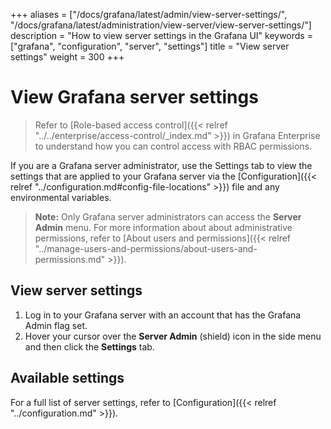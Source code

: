 +++
aliases = ["/docs/grafana/latest/admin/view-server-settings/", "/docs/grafana/latest/administration/view-server/view-server-settings/"]
description = "How to view server settings in the Grafana UI"
keywords = ["grafana", "configuration", "server", "settings"]
title = "View server settings"
weight = 300
+++

# View Grafana server settings

> Refer to [Role-based access control]({{< relref "../../enterprise/access-control/_index.md" >}}) in Grafana Enterprise to understand how you can control access with RBAC permissions.

If you are a Grafana server administrator, use the Settings tab to view the settings that are applied to your Grafana server via the [Configuration]({{< relref "../configuration.md#config-file-locations" >}}) file and any environmental variables.

> **Note:** Only Grafana server administrators can access the **Server Admin** menu. For more information about about administrative permissions, refer to [About users and permissions]({{< relref "../manage-users-and-permissions/about-users-and-permissions.md" >}}).

## View server settings

1. Log in to your Grafana server with an account that has the Grafana Admin flag set.
1. Hover your cursor over the **Server Admin** (shield) icon in the side menu and then click the **Settings** tab.

## Available settings

For a full list of server settings, refer to [Configuration]({{< relref "../configuration.md" >}}).
